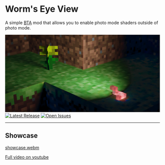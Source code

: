 # Worm's Eye View

A simple [BTA](https://www.minecraftforum.net/forums/mapping-and-modding-java-edition/minecraft-mods/3106066-better-than-adventure-for-beta-1-7-3-timely) mod that allows you to enable photo mode shaders outside of photo mode.

<img alt="Banner Image" src="./media/banner/Final8bit.png"/>
<a href="https://github.com/FrostBird347/Worms-Eye-View/releases"><img alt="Latest Release" src="https://img.shields.io/github/release/FrostBird347/Worms-Eye-View?label=Latest%20Release"/></a>
<a href="https://github.com/FrostBird347/Worms-Eye-View/issues"><img alt="Open Issues" src="https://img.shields.io/github/issues-raw/FrostBird347/Worms-Eye-View?label=Open%20Issues"/></a>

<hr>

## Showcase

[showcase.webm](https://github.com/FrostBird347/Worms-Eye-View/assets/39435218/fe7fc76c-3370-4861-beef-f295a25b51d5)

[Full video on youtube](https://www.youtube.com/watch?v=72UN2aPCUYQ)
